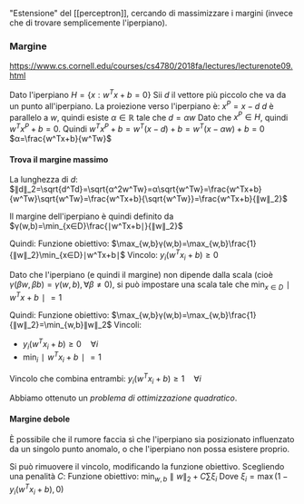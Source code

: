 "Estensione" del [[perceptron]], cercando di massimizzare i margini (invece che di trovare semplicemente l'iperpiano).

### Margine

https://www.cs.cornell.edu/courses/cs4780/2018fa/lectures/lecturenote09.html

Dato l'iperpiano $H=\{x:w^Tx+b=0\}$
Sii $d$ il vettore più piccolo che va da un punto all'iperpiano. La proiezione verso l'iperpiano è:
$x^P=x-d$
$d$ è parallelo a $w$, quindi esiste $α∈ℝ$ tale che $d=αw$
Dato che $x^P∈H$, quindi $w^Tx^P+b=0$.
Quindi $w^Tx^P+b=w^T(x-d)+b=w^T(x-αw)+b=0$
$α=\frac{w^Tx+b}{w^Tw}$

#### Trova il margine massimo

La lunghezza di $d$:
$∥d∥_2=\sqrt{d^Td}=\sqrt{α^2w^Tw}=α\sqrt{w^Tw}=\frac{w^Tx+b}{w^Tw}\sqrt{w^Tw}=\frac{w^Tx+b}{\sqrt{w^Tw}}=\frac{w^Tx+b}{∥w∥_2}$

Il margine dell'iperpiano è quindi definito da $γ(w,b)=\min_{x∈D}\frac{∣w^Tx+b∣}{∥w∥_2}$

Quindi:
Funzione obiettivo: $\max_{w,b}γ(w,b)=\max_{w,b}\frac{1}{∥w∥_2}\min_{x∈D}∣w^Tx+b∣$
Vincolo: $y_i(w^Tx_i+b)≥0$

Dato che l'iperpiano (e quindi il margine) non dipende dalla scala (cioè $γ(βw,βb)=γ(w,b),∀β≠0$), si può impostare una scala tale che $\min_{x∈D}∣w^Tx+b∣=1$

Quindi:
Funzione obiettivo: $\max_{w,b}γ(w,b)=\max_{w,b}\frac{1}{∥w∥_2}=\min_{w,b}∥w∥_2$
Vincoli:
- $y_i(w^Tx_i+b)≥0 \quad ∀i$
- $\min_i∣w^Tx_i+b∣=1$

Vincolo che combina entrambi: $y_i(w^Tx_i+b)≥1 \quad ∀i$

Abbiamo ottenuto un *problema di ottimizzazione quadratico*.

#### Margine debole

È possibile che il rumore faccia sì che l'iperpiano sia posizionato influenzato da un singolo punto anomalo, o che l'iperpiano non possa esistere proprio.

Si può rimuovere il vincolo, modificando la funzione obiettivo.
Scegliendo una penalità $C$:
Funzione obiettivo: $\min_{w,b}∥w∥_2+C∑ξ_i$
Dove $ξ_i=\max(1-y_i(w^Tx_i+b),0)$
